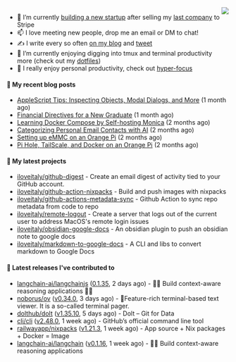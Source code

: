 <img align="right" src="https://github-readme-stats.vercel.app/api?username=iloveitaly&show_icons=true&text_color=718096&hide_title=true"/>

- 🔭 I’m currently [building a new startup](https://mikebian.co/bye-stripe-on-to-the-next-adventure/) after selling my [last company](https://suitesync.io) to Stripe
- 📫 I love meeting new people, drop me an email or DM to chat!
- ✍️ I write every so often [on my blog](http://mikebian.co/) and [tweet](https://twitter.com/mike_bianco)
- 🌱 I’m currently enjoying digging into tmux and terminal productivity more (check out my [dotfiles](https://github.com/iloveitaly/dotfiles))
- 💬 I really enjoy personal productivity, check out [hyper-focus](https://github.com/iloveitaly/hyper-focus)

#### 📜 My recent blog posts


- [AppleScript Tips: Inspecting Objects, Modal Dialogs, and More](https://mikebian.co/applescript-tips-inspecting-objects-modal-dialogs-and-more/) (1 month ago)
- [Financial Directives for a New Graduate](https://mikebian.co/financial-directives-for-a-new-graduate/) (1 month ago)
- [Learning Docker Compose by Self-hosting Monica](https://mikebian.co/learning-docker-compose-by-self-hosting-monica/) (2 months ago)
- [Categorizing Personal Email Contacts with AI](https://mikebian.co/categorizing-personal-email-contacts-with-ai/) (2 months ago)
- [Setting up eMMC on an Orange Pi](https://mikebian.co/setting-up-emmc-on-an-orange-pi/) (2 months ago)
- [Pi Hole, TailScale, and Docker on an Orange Pi](https://mikebian.co/pi-hole-tailscale-and-docker-on-an-orange-pi/) (2 months ago)

#### 🌱 My latest projects


- [iloveitaly/github-digest](https://github.com/iloveitaly/github-digest) - Create an email digest of activity tied to your GitHub account.
- [iloveitaly/github-action-nixpacks](https://github.com/iloveitaly/github-action-nixpacks) - Build and push images with nixpacks
- [iloveitaly/github-actions-metadata-sync](https://github.com/iloveitaly/github-actions-metadata-sync) - Github Action to sync repo metadata from code to repo
- [iloveitaly/remote-logout](https://github.com/iloveitaly/remote-logout) - Create a server that logs out of the current user to address MacOS&#39;s remote login issues
- [iloveitaly/obsidian-google-docs](https://github.com/iloveitaly/obsidian-google-docs) - An obsidian plugin to push an obsidian note to google docs
- [iloveitaly/markdown-to-google-docs](https://github.com/iloveitaly/markdown-to-google-docs) - A CLI and libs to convert markdown to Google Docs

#### 🔭 Latest releases I've contributed to


- [langchain-ai/langchainjs](https://github.com/langchain-ai/langchainjs) ([0.1.35](https://github.com/langchain-ai/langchainjs/releases/tag/0.1.35), 2 days ago) - 🦜🔗 Build context-aware reasoning applications 🦜🔗
- [noborus/ov](https://github.com/noborus/ov) ([v0.34.0](https://github.com/noborus/ov/releases/tag/v0.34.0), 3 days ago) - 🎑Feature-rich terminal-based text viewer.  It is a so-called terminal pager.
- [dolthub/dolt](https://github.com/dolthub/dolt) ([v1.35.10](https://github.com/dolthub/dolt/releases/tag/v1.35.10), 5 days ago) - Dolt – Git for Data
- [cli/cli](https://github.com/cli/cli) ([v2.48.0](https://github.com/cli/cli/releases/tag/v2.48.0), 1 week ago) - GitHub’s official command line tool
- [railwayapp/nixpacks](https://github.com/railwayapp/nixpacks) ([v1.21.3](https://github.com/railwayapp/nixpacks/releases/tag/v1.21.3), 1 week ago) - App source &#43; Nix packages &#43; Docker = Image
- [langchain-ai/langchain](https://github.com/langchain-ai/langchain) ([v0.1.16](https://github.com/langchain-ai/langchain/releases/tag/v0.1.16), 1 week ago) - 🦜🔗 Build context-aware reasoning applications
